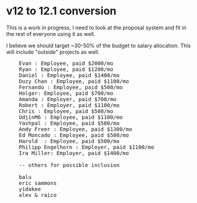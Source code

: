 

# v12 to 12.1 conversion

This is a work in progress, I need to look at the proposal system and fit in the rest of everyone using it as well.

I believe we should target ~30-50% of the budget to salary allocation. This will include "outside" projects as well.

<pre>
    Evan : Employee, paid $2000/mo
    Ryan : Employee, paid $1200/mo 
    Daniel : Employee, paid $1400/mo 
    Duzy Chan : Employee, paid $1100/mo 
    Fernando : Employee, paid $500/mo
    Holger: Employee, paid $700/mo
    Amanda : Employer, paid $700/mo
    Robert : Employer, paid $1100/mo
    Chris : Employee, paid $500/mo
    UdjinM6 : Employee, paid $1100/mo 
    Yashpal : Employee, paid $500/mo
    Andy Freer : Employee, paid $1300/mo 
    Ed Moncado : Employee, paid $500/mo
    Harold  : Employee, paid $500/mo
    Philipp Engelhorn : Employer, paid $1100/mo
    Ira Miller: Employer, paid $1400/mo

    -- others for possible inclusion

    balu
    eric sammons
    yidakee
    alex & raico
</pre>